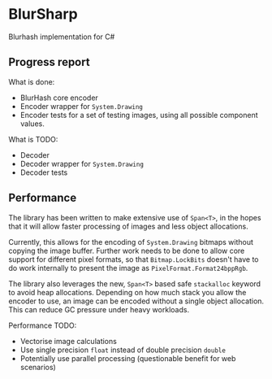 # BlurSharp
Blurhash implementation for C#

## Progress report

What is done:

* BlurHash core encoder
* Encoder wrapper for `System.Drawing`
* Encoder tests for a set of testing images, using all possible component values.

What is TODO:

* Decoder
* Decoder wrapper for `System.Drawing`
* Decoder tests

## Performance

The library has been written to make extensive use of `Span<T>`, in the hopes that it will allow faster processing of images and less object allocations.

Currently, this allows for the encoding of `System.Drawing` bitmaps without copying the image buffer. Further work needs to be done to allow core support for different pixel formats, so that `Bitmap.LockBits` doesn't have to do work internally to present the image as `PixelFormat.Format24bppRgb`.

The library also leverages the new, `Span<T>` based safe `stackalloc` keyword to avoid heap allocations. Depending on how much stack you allow the encoder to use, an image can be encoded without a single object allocation. This can reduce GC pressure under heavy workloads.

Performance TODO:

* Vectorise image calculations
* Use single precision `float` instead of double precision `double`
* Potentially use parallel processing (questionable benefit for web scenarios)

